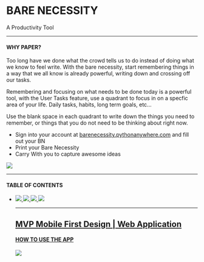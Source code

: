 <h1>BARE NECESSITY</h1>
<a id="why_paper" href="#-why_paper aria-hidden="true"></a>
A Productivity Tool
<hr>
<h4>WHY PAPER?</h4>
<p>Too long have we done what the crowd tells us to do instead of doing what we know to feel write. With the bare necessity, start remembering things in a way that we all know is already powerful, writing down and crossing off our tasks.</p>
<p>Remembering and focusing on what needs to be done today is a powerful tool, with the User Tasks feature, use a quadrant to focus in on a specfic area of your life. Daily tasks, habits, long term goals, etc...</p>
<p>Use the blank space in each quadrant to write down the things you need to remember, or things that you do not need to be thinking about right now.</p>

<ul>
  <li>Sign into your account at <a href="http://barenecessity.pythonanywhere.com">barenecessity.pythonanywhere.com</a> and fill out your BN</li>
  <li>Print your Bare Necessity</li>
  <li>Carry With you to capture awesome ideas</li>
</ul>
<img src="http://rdconcepts.design/wp-content/uploads/2017/08/Adams-BN-02.png"/>

<hr>

<h4>TABLE OF CONTENTS</h4>
<ul>
  <li>
    <a href="#-why_paper>Why Paper?</a>
  </li>  
</ul>

<hr/>
<h4>GETTING STARTED</h4>
There is nothing to install, our web application gives you the freedom to print your BN anywhere.
Email justin.rdconcepts@gmail.com in order to register for an account, due  to limited server space accounts are limited.

// THE BN IS NOT FUNCTIONAL AT THIS TIME
(in order to log in head to the url)
<pre>barenecessity.pythonanywhere.com</pre>
<hr/>

<h4>CONTRIBUTORS</h4>
<h6>Please check back for a list of upcoming features.</h6>
<ol>
  <li>Fork it (https://github.com/yourname/yourproject/rickAndMortyBranch(exampleForkName)</li>
  <li>Create your feature branch (git checkout -b feature/battleAxePocketMorty)</li>
  <li>Commit your changes (git commit -am 'Add some battleAxePocketMorty')</li>
  <li>Push to the branch (git push origin feature/battleAxePocketMorty)</li>
  <li>Create a new Pull Request</li>
</ol>

<hr>
<h4>AUTHORS</h4>
<h6>Adam Reed | adam.rdconcepts@gmail.com</h6>
<h6>Justin Reed | justin.rdconcepts@gmail.com</h6>
<hr>
<h4>INSPIRATION</h4>
<h6>Tim Ferriss | Author/Podcaster/Teacher</h6>
<h6>Marie Kondo | The Life Changing Magic of Tidying Up</h6>
<h6>5-S Methodology</h6>
<hr>
<img src="http://rdconcepts.design/wp-content/uploads/2017/08/code_icons-01-1.png"/>
<img src="http://rdconcepts.design/wp-content/uploads/2017/08/icons-02.png"/>
<img src="http://rdconcepts.design/wp-content/uploads/2017/08/code_icons-05.png"/>
<img src="http://rdconcepts.design/wp-content/uploads/2017/08/icons-03.png"/>
<img src="http://rdconcepts.design/wp-content/uploads/2017/08/code_icons-04.png"/>

<hr>
<h2>MVP Mobile First Design | Web Application</h2>
<h4>HOW TO USE THE APP</h4>
<img src="http://rdconcepts.design/wp-content/uploads/2017/08/BareReadMe.png"/>


